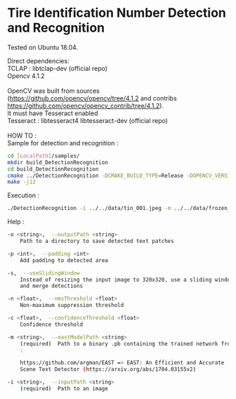 # Tire Identification Number Detection and Recognition

Tested on Ubuntu 18.04.

Direct dependencies: <br/>
TCLAP : libtclap-dev (official repo) <br/>
Opencv 4.1.2  <br/>
 <br/>
OpenCV was built from sources (https://github.com/opencv/opencv/tree/4.1.2 and contribs https://github.com/opencv/opencv_contrib/tree/4.1.2). <br/>
It must have Tesseract enabled <br/>
Tesseract : libtesseract4 libtesseract-dev  (official repo) <br/>
 <br/>
HOW TO : <br/>
Sample for detection and recognition : <br/>
```bash
cd [LocalPath]/samples/
mkdir build_DetectionRecognition
cd build_DetectionRecognition
cmake ../DetectionRecognition -DCMAKE_BUILD_TYPE=Release -DOPENCV_VERSION=4 -DTIN_DR_WITH_VERBOSE=ON
make -j12
```

Execution : <br/>
```bash
./DetectionRecognition -i ../../data/tin_001.jpeg -m ../../data/frozen_east_text_detection.pb -c 0.1 -n 0.1 -s -p 10
```

Help :
```bash
-o <string>,  --outputPath <string>
    Path to a directory to save detected text patches

-p <int>,  --padding <int>
    Add padding to detected area

-s,  --useSlidingWindow
    Instead of resizing the input image to 320x320, use a sliding window
    and merge detections

-n <float>,  --nmsThreshold <float>
    Non-maximum suppression threshold

-c <float>,  --confidenceThreshold <float>
    Confidence threshold

-m <string>,  --eastModelPath <string>
    (required)  Path to a binary .pb containing the trained network from
    :

    https://github.com/argman/EAST => EAST: An Efficient and Accurate
    Scene Text Detector (https://arxiv.org/abs/1704.03155v2)

-i <string>,  --inputPath <string>
    (required)  Path to an image
```
